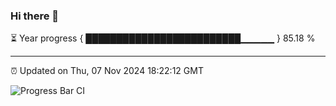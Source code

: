 ### Hi there 👋

⏳ Year progress { █████████████████████████▁▁▁▁▁ } 85.18 %

---

⏰ Updated on Thu, 07 Nov 2024 18:22:12 GMT

![Progress Bar CI](https://github.com/liununu/liununu/workflows/Progress%20Bar%20CI/badge.svg)
